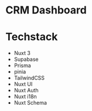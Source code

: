 # CRM Dashboard

# Techstack

- Nuxt 3
- Supabase
- Prisma
- pinia
- TailwindCSS
- Nuxt UI
- Nuxt Auth
- Nuxt i18n
- Nuxt Schema
